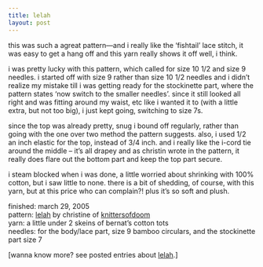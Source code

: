 ```yaml
---
title: lelah
layout: post
---
```


<div class="slideshow">
  <txp:jmr_gallery category="237" />
</div>

this was such a agreat pattern&#8212;and i really like the &#8216;fishtail&#8217; lace stitch, it was easy to get a hang off and this yarn really shows it off well, i think.

i was pretty lucky with this pattern, which called for size 10 1/2 and size 9 needles. i started off with size 9 rather than size 10 1/2 needles and i didn&#8217;t realize my mistake till i was getting ready for the stockinette part, where the pattern states &#8216;now switch to the smaller needles&#8217;. since it still looked all right and was fitting around my waist, etc like i wanted it to (with a little extra, but not too big), i just kept going, switching to size 7s. 

since the top was already pretty, snug i bound off regularly, rather than going with the one over two method the pattern suggests. also, i used 1/2 an inch elastic for the top, instead of 3/4 inch. and i really like the i-cord tie around the middle &#8211; it&#8217;s all drapey and as christin wrote in the pattern, it really does flare out the bottom part and keep the top part secure.

i steam blocked when i was done, a little worried about shrinking with 100% cotton, but i saw little to none. there is a bit of shedding, of course, with this yarn, but at this price who can complain?! plus it&#8217;s so soft and plush. 

finished: march 29, 2005  
pattern: [lelah][1] by christine of [knittersofdoom][2]  
yarn: a little under 2 skeins of bernat&#8217;s cotton tots  
needles: for the body/lace part, size 9 bamboo circulars, and the stockinette part size 7

[wanna know more? see posted entries about [lelah][3].]

 [1]: http://knittersofdoom.blogspirit.com/archive/2005/02/25/lelah_s_done_yey.html
 [2]: http://knittersofdoom.blogspirit.com
 [3]: http://mellowtrouble.net/journal/?c=lelah